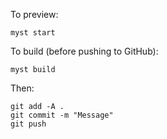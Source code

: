 To preview:

```
myst start
```

To build (before pushing to GitHub):

```
myst build
```

Then:

```
git add -A .
git commit -m "Message"
git push
```
